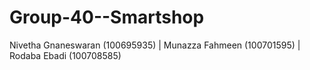 # Group-40--Smartshop
Nivetha Gnaneswaran (100695935) | Munazza Fahmeen (100701595) | Rodaba Ebadi (100708585) 




